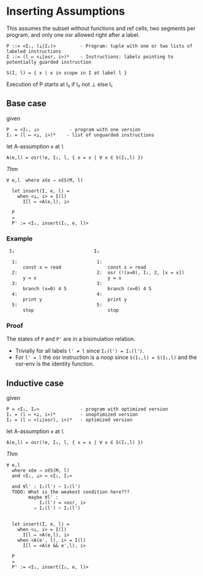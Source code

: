 # Inserting Assumptions

This assumes the subset without functions and ref cells, two segments per program,
and only one osr allowed right after a label.

    P ::= <I₁, (⊥|I₂)>         - Program: tuple with one or two lists of labeled instructions
    I ::= (l ↦ <⊥|osr, i>)*    - Instructions: labels pointing to potentially guarded instruction

    S(I, l) = { x | x in scope in I at label l }

Execution of P starts at I₂ if I₂ not ⊥ else I₁

## Base case

given

    P  = <I₁, ⊥>           - program with one version
    I₁ = (l ↦ <⊥, i>)*    - list of unguarded instructions

let A-assumption `e` at `l`

    A(e,l) = osr(!e, I₁, l, { x = x | ∀ x ∈ S(I₁,l) })

*Thm*

    ∀ e,l  where x∈e ⇒ x∈S(M, l)

      let insert(I, e, l) =
        when <⊥, i> = I(l)
          I[l ↦ <A(e,l), i>

      P
      ≈
      P' := <I₁, insert(I₁, e, l)>

### Example

     I₁                             I₂

      1:                             1:
          const x = read                 const x = read
      2:                             2:  osr (!(x=0), I₁, 2, [x = x])
          y = x                          y = x
      3:                             3:
          branch (x=0) 4 5               branch (x=0) 4 5
      4:                             4:
          print y                        print y
      5:                             5:
          stop                           stop

### Proof

The states of `P` and `P'` are in a bisimulation relation.

* Trivially for all labels `l' ≠ l` since `I₂(l') = I₁(l')`.
* For `l' = l` the osr instruction is a noop since `S(I₂,l) = S(I₁,l)` and
  the osr-env is the identity function.

## Inductive case

given

    P = <I₁, I₂>               - program with optimized version
    I₁ = (l ↦ <⊥, i>)*         - unoptimized version
    I₂ = (l ↦ <(⊥|osr), i>)*   - optimized version

let A-assumption `e` at `l`

    A(e,l) = osr(!e, I₁, l, { x = x | ∀ x ∈ S(I₁,l) })

*Thm*

    ∀ e,l
      where x∈e ⇒ x∈S(M, l)
      and <I₁, ⊥> ≈ <I₁, I₂>

      and ∀l' : I₁(l') ~ I₂(l')
      TODO: What is the weakest condition here???
            maybe ∀l' :
                I₂(l') = <osr, i>
              ⇒ I₁(l') ~ I₂(l')


      let insert(I, e, l) =
        when <⊥, i> = I(l)
          I[l ↦ <A(e,l), i>
        when <A(e', l), i> = I(l)
          I[l ↦ <A(e && e',l), i>

      P
      ≈
      P' := <I₁, insert(I₂, e, l)>
